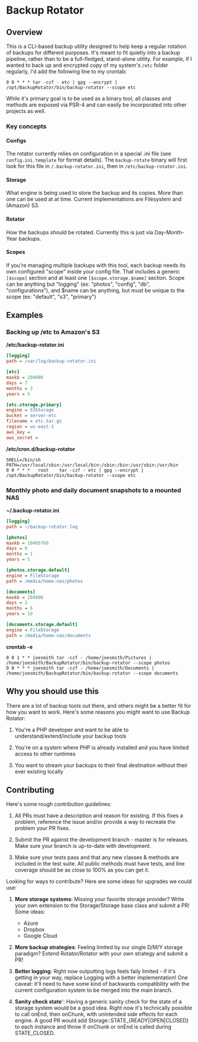 # Backup Rotator

## Overview

This is a CLI-based backup utility designed to help keep a regular rotation of backups for different purposes.  It's
meant to fit quietly into a backup pipeline, rather than to be a full-fledged, stand-alone utility.  For example, if I
wanted to back up and encrypted copy of my system's `/etc` folder regularly, I'd add the following line to my crontab:

```cron
0 0 * * * tar -czf - etc | gpg --encrypt | /opt/BackupRotator/bin/backup-rotator --scope etc
```

While it's primary goal is to be used as a binary tool, all classes and methods are exposed via PSR-4 and can easily
be incorporated into other projects as well.

### Key concepts

#### Configs
The rotator currently relies on configuration in a special .ini file (see `config.ini.template` for format
details).  The `backup-rotate` binary will first look for this file in `/.backup-rotator.ini`, then in `/etc/backup-rotator.ini`.

#### Storage
What engine is being used to store the backup and its copies.  More than one can be used at at time.  Current
implementations are Filesystem and (Amazon) S3.

#### Rotator
How the backups should be rotated.  Currently this is just via Day-Month-Year backups.

#### Scopes
If you're managing multiple backups with this tool, each backup needs its own configured "scope" inside your
config file.  That includes a generic `[$scope]` section and at least one `[$scope.storage.$name]` section.  Scope
can be anything but "logging" (ex: "photos", "config", "db", "configurations"), and $name can be anything, but must be
unique to the scope (ex: "default", "s3", "primary")

## Examples

### Backing up /etc to Amazon's S3

**/etc/backup-rotator.ini**

```ini
[logging]
path = /var/log/backup-rotator.ini

[etc]
maxkb = 204800
days = 7
months = 3
years = 5

[etc.storage.primary]
engine = S3Storage
bucket = server-etc
filename = etc.tar.gz
region = us-east-1
aws_key = 
aws_secret = 
```

**/etc/cron.d/backup-rotator**

```
SHELL=/bin/sh
PATH=/usr/local/sbin:/usr/local/bin:/sbin:/bin:/usr/sbin:/usr/bin
0 0 * * *   root    tar -czf - etc | gpg --encrypt | /opt/BackupRotator/bin/backup-rotator --scope etc
```

### Monthly photo and daily document snapshots to a mounted NAS

**~/.backup-rotator.ini**
```ini
[logging]
path = ~/backup-rotator.log

[photos]
maxkb = 10485760
days = 0
months = 1
years = 5

[photos.storage.default]
engine = FileStorage
path = /media/home-nas/photos

[documents]
maxkb = 204800
days = 2
months = 6
years = 10

[documents.storage.default]
engine = FileStorage
path = /media/home-nas/documents
```

**crontab -e**
```
0 0 1 * * joesmith tar -czf - /home/joesmith/Pictures | /home/joesmith/BackupRotator/bin/backup-rotator --scope photos
0 0 * * * joesmith tar -czf - /home/joesmith/Documents | /home/joesmith/BackupRotator/bin/backup-rotator --scope documents
```

## Why you should use this

There are a lot of backup tools out there, and others might be a better fit for how you want to work.  Here's some
reasons you might want to use Backup Rotator:

1. You're a PHP developer and want to be able to understand/extend/include your backup tools

1. You're on a system where PHP is already installed and you have limited access to other runtimes

1. You want to stream your backups to their final destination without their ever existing locally

## Contributing

Here's some rough contribution guidelines:

1. All PRs must have a description and reason for existing.  If this fixes a problem, reference the issue and/or
   provide a way to recreate the problem your PR fixes.

1. Submit the PR against the development branch - master is for releases.  Make sure your branch is up-to-date with
   development.

1. Make sure your tests pass and that any new classes & methods are included in the test suite.  All public methods
   must have tests, and line coverage should be as close to 100% as you can get it.

Looking for ways to contribute?  Here are some ideas for upgrades we could use:

1. **More storage systems**: Missing your favorite storage provider?  Write your own extension to the Storage/Storage
   base class and submit a PR!  Some ideas:
    * Azure
    * Dropbox
    * Google Cloud

1. **More backup strategies**: Feeling limited by our single D/M/Y storage paradigm?  Extend Rotator/Rotator with your
   own strategy and submit a PR!

1. **Better logging**: Right now outputting logs feels faily limited - if it's getting in your way, replace
   Logging with a better implementation!  One caveat: it'll need to have some kind of backwards compatibility
   with the current configuration system to be merged into the main branch.

1. **Sanity check state**': Having a generic sanity check for the state of a storage system would be a good idea.
   Right now it's technically possible to call onEnd, then onChunk, with unintended side effects for each engine.
   A good PR would add Storage::STATE_{READY|OPEN|CLOSED} to each instance and throw if onChunk or onEnd is called
   during STATE_CLOSED.
